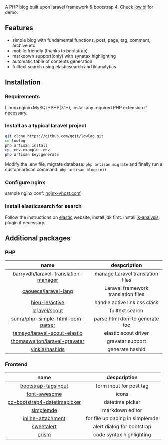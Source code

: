 A PHP blog built upon laravel framework & bootstrap 4. Check [low.bi](https://low.bi) for demo.
## Features
 - simple blog with fundamental functions, post, page, tag, comment, archive etc
 - mobile friendly (thanks to bootstrap)
 - markdown support(only) with synatax highlighting
 - automatic table of contents generation
 - fulltext search using elasticsearch and ik analytics
## Installation
### Requirements
Linux+nginx+MySQL+PHP(7.1+), install any required PHP extension if necessary.
### Install as a typical laravel project
```sh
git clone https://github.com/qqjt/lowlog.git
cd lowlog
php artisan install
cp .env.example .env
php artisan key:generate
```
Modify the .env file, migrate database:
`php artisan migrate`
and finally run a custom artisan command:
`php artisan blog:init`
### Configure nginx
sample nginx conf: [nginx-vhost.conf](/nginx-vhost.conf)
### Install elasticsearch for search
Follow the instructions on [elastic](https://www.elastic.co/guide/en/elasticsearch/reference/current/install-elasticsearch.html) website, install jdk first.
install [ik-analysis](https://github.com/medcl/elasticsearch-analysis-ik) plugin if necessary.
## Additional packages
### PHP
|name|despcription|
|:---:|:---:|
|[barryvdh/laravel-translation-manager](https://github.com/barryvdh/laravel-translation-manager)|manage Laravel translation files|
|[caouecs/laravel-lang](https://github.com/caouecs/Laravel-lang)|Laravel framework translation files|
|[hieu-le/active](https://github.com/letrunghieu/active)|handle active link css class|
|[laravel/scout](https://github.com/laravel/scout)|fulltext search|
|[sunra/php-simple-html-dom-parser](https://github.com/sunra/php-simple-html-dom-parser)|parse html dom to generate toc|
|[tamayo/laravel-scout-elastic](https://github.com/ErickTamayo/laravel-scout-elastic)|elastic scout driver|
|[thomaswelton/laravel-gravatar](https://github.com/thomaswelton/laravel-gravatar)|gravatar support|
|[vinkla/hashids](https://github.com/vinkla/laravel-hashids)|generate hashid|
### Frontend
|name|despcription|
|:---:|:---:|
|[bootstrap-tagsinput](https://github.com/bootstrap-tagsinput/bootstrap-tagsinput)|form input for post tag|
|[font-awesome](https://github.com/FortAwesome/Font-Awesome)|icons|
|[pc-bootstrap4-datetimepicker](https://github.com/Eonasdan/bootstrap-datetimepicker/)|datetime picker|
|[simplemde](https://github.com/NextStepWebs/simplemde-markdown-editor)|markdown editor|
|[inline-attachment](https://github.com/Rovak/InlineAttachment)|for file uploading in simplemde|
|[sweetalert](https://github.com/t4t5/sweetalert)|alert dialog for bootstrap|
|[prism](http://prismjs.com)|code syntax highlighting|